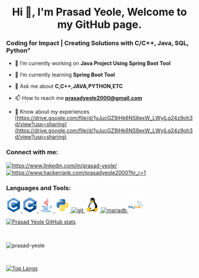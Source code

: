 <h1 align="center">Hi 👋, I'm Prasad Yeole, Welcome to my GitHub page.</h1>
<h3>Coding for Impact | Creating Solutions with C/C++, Java, SQL, Python"</h3>

- 🔭 I’m currently working on **Java Project Using Spring Boot Tool**

- 🌱 I’m currently learning **Spring Boot Tool**

- 💬 Ask me about **C,C++,JAVA,PYTHON,ETC**

- 📫 How to reach me **prasadyeole2000@gmail.com**

- 📄 Know about my experiences [https://drive.google.com/file/d/1yJucGZ9iHk6NS8exW_LWyjLg24z9oh3d/view?usp=sharing](https://drive.google.com/file/d/1yJucGZ9iHk6NS8exW_LWyjLg24z9oh3d/view?usp=sharing)

<h3 align="left">Connect with me:</h3>
<p align="left">
<a href="https://linkedin.com/in/prasad-yeole/" target="blank"><img align="center" src="https://raw.githubusercontent.com/rahuldkjain/github-profile-readme-generator/master/src/images/icons/Social/linked-in-alt.svg" alt="https://www.linkedin.com/in/prasad-yeole/" height="30" width="40" /></a>
<a href="https://www.hackerrank.com/prasadyeole2000?hr_r=1" target="blank"><img align="center" src="https://raw.githubusercontent.com/rahuldkjain/github-profile-readme-generator/master/src/images/icons/Social/hackerrank.svg" alt="https://www.hackerrank.com/prasadyeole2000?hr_r=1" height="30" width="40" /></a>
</p>

<h3 align="left">Languages and Tools:</h3>
<p align="left"> <a href="https://www.cprogramming.com/" target="_blank" rel="noreferrer"> <img src="https://raw.githubusercontent.com/devicons/devicon/master/icons/c/c-original.svg" alt="c" width="40" height="40"/> </a> <a href="https://www.w3schools.com/cpp/" target="_blank" rel="noreferrer"> <img src="https://raw.githubusercontent.com/devicons/devicon/master/icons/cplusplus/cplusplus-original.svg" alt="cplusplus" width="40" height="40"/> </a> <a href="https://www.java.com" target="_blank" rel="noreferrer"> <img src="https://raw.githubusercontent.com/devicons/devicon/master/icons/java/java-original.svg" alt="java" width="40" height="40"/> </a> <a href="https://www.python.org" target="_blank" rel="noreferrer"> <img src="https://raw.githubusercontent.com/devicons/devicon/master/icons/python/python-original.svg" alt="python" width="40" height="40"/> </a><a href="https://git-scm.com/" target="_blank" rel="noreferrer"> <img src="https://www.vectorlogo.zone/logos/git-scm/git-scm-icon.svg" alt="git" width="40" height="40"/> </a> <a href="https://www.linux.org/" target="_blank" rel="noreferrer"> <img src="https://raw.githubusercontent.com/devicons/devicon/master/icons/linux/linux-original.svg" alt="linux" width="40" height="40"/> </a> <a href="https://mariadb.org/" target="_blank" rel="noreferrer"> <img src="https://www.vectorlogo.zone/logos/mariadb/mariadb-icon.svg" alt="mariadb" width="40" height="40"/> </a> <a href="https://www.mysql.com/" target="_blank" rel="noreferrer"> <img src="https://raw.githubusercontent.com/devicons/devicon/master/icons/mysql/mysql-original-wordmark.svg" alt="mysql" width="40" height="40"/> </a>  </p>

<!--<p><img align="center" src="https://github-readme-stats.vercel.app/api/top-langs?username=prasad-yeole&show_icons=true&locale=en&layout=compact" alt="prasad-yeole" /></p> -->

<!--<p>&nbsp;<img align="center" src="https://github-readme-stats.vercel.app/api?username=prasad-yeole&show_icons=true&locale=en" alt="prasad-yeole" /></p> -->
[![Prasad Yeole GitHub stats](https://github-readme-stats.vercel.app/api?username=prasad-yeole&show_icons=true&theme=highcontrast)](https://github.com/anuraghazra/github-readme-stats)

<br><p><img align="center" src="https://github-readme-streak-stats.herokuapp.com/?user=prasad-yeole&theme=highcontrast" alt="prasad-yeole" /></p><br>

[![Top Langs](https://github-readme-stats.vercel.app/api/top-langs/?username=prasad-yeole&layout=compact&theme=highcontrast)](https://github.com/anuraghazra/github-readme-stats)
<!--<p><img align="center" src="https://github-readme-streak-stats.herokuapp.com/?user=prasad-yeole&" alt="prasad-yeole" /></p> -->
